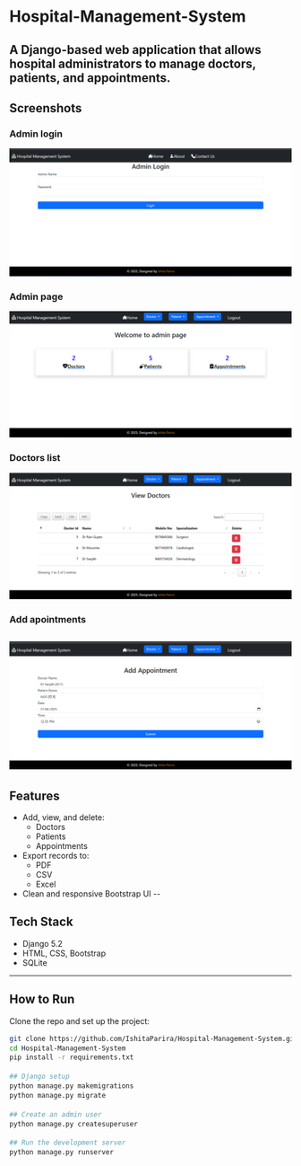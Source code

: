 # Hospital-Management-System
A Django-based web application that allows hospital administrators to manage doctors, patients, and appointments.
--
## Screenshots
### Admin login
![Admin Login](screenshots/hms1.png)
### Admin page
![Admin Page](screenshots/hms2.png)
### Doctors list
![View Doctors](screenshots/hms3.png)
### Add apointments
![Add appointments](screenshots/hms5.png)
--
## Features
- Add, view, and delete:
  - Doctors
  - Patients
  - Appointments
- Export records to:
  - PDF
  - CSV
  - Excel
- Clean and responsive Bootstrap UI
--
## Tech Stack
- Django 5.2
- HTML, CSS, Bootstrap
- SQLite
---
## How to Run
Clone the repo and set up the project:

```bash
git clone https://github.com/IshitaParira/Hospital-Management-System.git
cd Hospital-Management-System
pip install -r requirements.txt

## Django setup
python manage.py makemigrations
python manage.py migrate

## Create an admin user
python manage.py createsuperuser

## Run the development server
python manage.py runserver